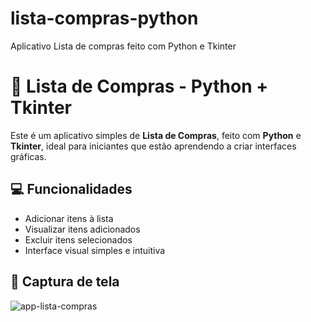 # lista-compras-python
Aplicativo Lista de compras feito com Python e Tkinter
# 🛒 Lista de Compras - Python + Tkinter

Este é um aplicativo simples de **Lista de Compras**, feito com **Python** e **Tkinter**, ideal para iniciantes que estão aprendendo a criar interfaces gráficas.

## 💻 Funcionalidades

- Adicionar itens à lista
- Visualizar itens adicionados
- Excluir itens selecionados
- Interface visual simples e intuitiva
## 📸 Captura de tela
![app-lista-compras](https://github.com/user-attachments/assets/bc4a5e9a-ba79-41b1-b7b2-c5ea9389f785)

